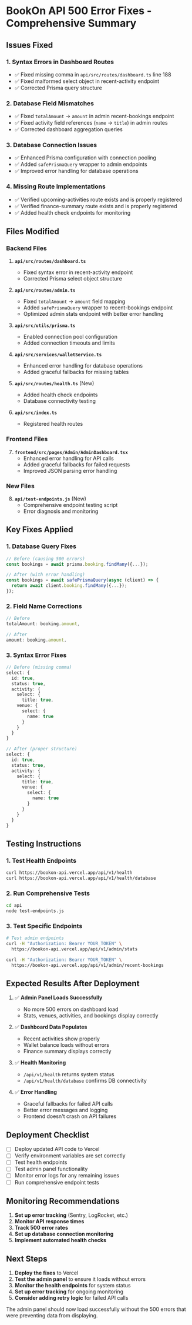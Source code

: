 # BookOn API 500 Error Fixes - Comprehensive Summary

## Issues Fixed

### 1. **Syntax Errors in Dashboard Routes**
- ✅ Fixed missing comma in `api/src/routes/dashboard.ts` line 188
- ✅ Fixed malformed select object in recent-activity endpoint
- ✅ Corrected Prisma query structure

### 2. **Database Field Mismatches**
- ✅ Fixed `totalAmount` → `amount` in admin recent-bookings endpoint
- ✅ Fixed activity field references (`name` → `title`) in admin routes
- ✅ Corrected dashboard aggregation queries

### 3. **Database Connection Issues**
- ✅ Enhanced Prisma configuration with connection pooling
- ✅ Added `safePrismaQuery` wrapper to admin endpoints
- ✅ Improved error handling for database operations

### 4. **Missing Route Implementations**
- ✅ Verified upcoming-activities route exists and is properly registered
- ✅ Verified finance-summary route exists and is properly registered
- ✅ Added health check endpoints for monitoring

## Files Modified

### Backend Files
1. **`api/src/routes/dashboard.ts`**
   - Fixed syntax error in recent-activity endpoint
   - Corrected Prisma select object structure

2. **`api/src/routes/admin.ts`**
   - Fixed `totalAmount` → `amount` field mapping
   - Added `safePrismaQuery` wrapper to recent-bookings endpoint
   - Optimized admin stats endpoint with better error handling

3. **`api/src/utils/prisma.ts`**
   - Enabled connection pool configuration
   - Added connection timeouts and limits

4. **`api/src/services/walletService.ts`**
   - Enhanced error handling for database operations
   - Added graceful fallbacks for missing tables

5. **`api/src/routes/health.ts`** (New)
   - Added health check endpoints
   - Database connectivity testing

6. **`api/src/index.ts`**
   - Registered health routes

### Frontend Files
7. **`frontend/src/pages/Admin/AdminDashboard.tsx`**
   - Enhanced error handling for API calls
   - Added graceful fallbacks for failed requests
   - Improved JSON parsing error handling

### New Files
8. **`api/test-endpoints.js`** (New)
   - Comprehensive endpoint testing script
   - Error diagnosis and monitoring

## Key Fixes Applied

### 1. Database Query Fixes
```typescript
// Before (causing 500 errors)
const bookings = await prisma.booking.findMany({...});

// After (with error handling)
const bookings = await safePrismaQuery(async (client) => {
  return await client.booking.findMany({...});
});
```

### 2. Field Name Corrections
```typescript
// Before
totalAmount: booking.amount,

// After  
amount: booking.amount,
```

### 3. Syntax Error Fixes
```typescript
// Before (missing comma)
select: {
  id: true,
  status: true,
  activity: {
    select: {
      title: true,
    venue: {
      select: {
        name: true
      }
    }
  }
}

// After (proper structure)
select: {
  id: true,
  status: true,
  activity: {
    select: {
      title: true,
      venue: {
        select: {
          name: true
        }
      }
    }
  }
}
```

## Testing Instructions

### 1. Test Health Endpoints
```bash
curl https://bookon-api.vercel.app/api/v1/health
curl https://bookon-api.vercel.app/api/v1/health/database
```

### 2. Run Comprehensive Tests
```bash
cd api
node test-endpoints.js
```

### 3. Test Specific Endpoints
```bash
# Test admin endpoints
curl -H "Authorization: Bearer YOUR_TOKEN" \
  https://bookon-api.vercel.app/api/v1/admin/stats

curl -H "Authorization: Bearer YOUR_TOKEN" \
  https://bookon-api.vercel.app/api/v1/admin/recent-bookings
```

## Expected Results After Deployment

1. ✅ **Admin Panel Loads Successfully**
   - No more 500 errors on dashboard load
   - Stats, venues, activities, and bookings display correctly

2. ✅ **Dashboard Data Populates**
   - Recent activities show properly
   - Wallet balance loads without errors
   - Finance summary displays correctly

3. ✅ **Health Monitoring**
   - `/api/v1/health` returns system status
   - `/api/v1/health/database` confirms DB connectivity

4. ✅ **Error Handling**
   - Graceful fallbacks for failed API calls
   - Better error messages and logging
   - Frontend doesn't crash on API failures

## Deployment Checklist

- [ ] Deploy updated API code to Vercel
- [ ] Verify environment variables are set correctly
- [ ] Test health endpoints
- [ ] Test admin panel functionality
- [ ] Monitor error logs for any remaining issues
- [ ] Run comprehensive endpoint tests

## Monitoring Recommendations

1. **Set up error tracking** (Sentry, LogRocket, etc.)
2. **Monitor API response times**
3. **Track 500 error rates**
4. **Set up database connection monitoring**
5. **Implement automated health checks**

## Next Steps

1. **Deploy the fixes** to Vercel
2. **Test the admin panel** to ensure it loads without errors
3. **Monitor the health endpoints** for system status
4. **Set up error tracking** for ongoing monitoring
5. **Consider adding retry logic** for failed API calls

The admin panel should now load successfully without the 500 errors that were preventing data from displaying.
